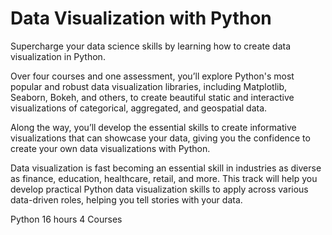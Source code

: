 # Data Visualization with Python

Supercharge your data science skills by learning how to create data visualization in Python.

Over four courses and one assessment, you’ll explore Python's most popular and robust data visualization libraries, including Matplotlib, Seaborn, Bokeh, and others, to create beautiful static and interactive visualizations of categorical, aggregated, and geospatial data.

Along the way, you’ll develop the essential skills to create informative visualizations that can showcase your data, giving you the confidence to create your own data visualizations with Python.

Data visualization is fast becoming an essential skill in industries as diverse as finance, education, healthcare, retail, and more. This track will help you develop practical Python data visualization skills to apply across various data-driven roles, helping you tell stories with your data.

Python
16 hours
4 Courses
